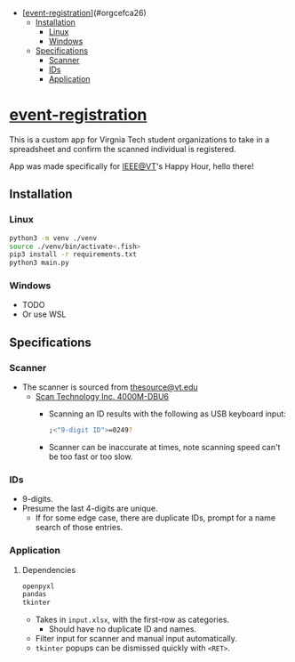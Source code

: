 - [[event-registration](https://github.com/haoxiangliew/event-registration)](#orgcefca26)
  - [Installation](#org08bec4f)
    - [Linux](#orga429fa6)
    - [Windows](#orgd186d26)
  - [Specifications](#orgd34d56d)
    - [Scanner](#org30658c1)
    - [IDs](#orgc9cedd3)
    - [Application](#orgea209c9)



<a id="orgcefca26"></a>

# [event-registration](https://github.com/haoxiangliew/event-registration)

This is a custom app for Virgnia Tech student organizations to take in a spreadsheet and confirm the scanned individual is registered.

App was made specifically for [IEEE@VT](https://ieee.vt.edu)'s Happy Hour, hello there!


<a id="org08bec4f"></a>

## Installation


<a id="orga429fa6"></a>

### Linux

```sh
python3 -m venv ./venv
source ./venv/bin/activate<.fish>
pip3 install -r requirements.txt
python3 main.py
```


<a id="orgd186d26"></a>

### Windows

-   TODO
-   Or use WSL


<a id="orgd34d56d"></a>

## Specifications


<a id="org30658c1"></a>

### Scanner

-   The scanner is sourced from thesource@vt.edu
    -   [Scan Technology Inc. 4000M-DBU6](https://store-scantec.com/Search/ProductView.aspx?partid=222567983)
        -   Scanning an ID results with the following as USB keyboard input:
            
            ```sh
            ;<"9-digit ID">=0249?
            
            ```
        -   Scanner can be inaccurate at times, note scanning speed can't be too fast or too slow.


<a id="orgc9cedd3"></a>

### IDs

-   9-digits.
-   Presume the last 4-digits are unique.
    -   If for some edge case, there are duplicate IDs, prompt for a name search of those entries.


<a id="orgea209c9"></a>

### Application

1.  Dependencies

    ```sh
    openpyxl
    pandas
    tkinter
    ```
    
    -   Takes in `input.xlsx`, with the first-row as categories.
        -   Should have no duplicate ID and names.
    -   Filter input for scanner and manual input automatically.
    -   `tkinter` popups can be dismissed quickly with `<RET>`.